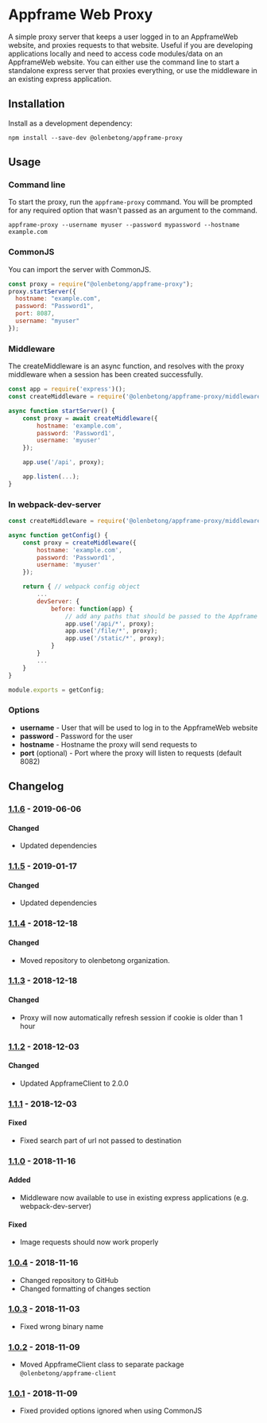 # Appframe Web Proxy

A simple proxy server that keeps a user logged in to an AppframeWeb website, and proxies requests to that website. Useful if you are developing applications locally and need to access code modules/data on an AppframeWeb website. You can either use the command line to start a standalone express server that proxies everything, or use the middleware in an existing express application.

## Installation

Install as a development dependency:

```
npm install --save-dev @olenbetong/appframe-proxy
```

## Usage

### Command line

To start the proxy, run the `appframe-proxy` command. You will be prompted for any required option that wasn't passed as an argument to the command.

```
appframe-proxy --username myuser --password mypassword --hostname example.com
```

### CommonJS

You can import the server with CommonJS.

```js
const proxy = require("@olenbetong/appframe-proxy");
proxy.startServer({
  hostname: "example.com",
  password: "Password1",
  port: 8087,
  username: "myuser"
});
```

### Middleware

The createMiddleware is an async function, and resolves with the proxy middleware when a session has been created successfully.

```js
const app = require('express')();
const createMiddleware = require('@olenbetong/appframe-proxy/middleware');

async function startServer() {
	const proxy = await createMiddleware({
		hostname: 'example.com',
		password: 'Password1',
		username: 'myuser'
	});

	app.use('/api', proxy);

	app.listen(...);
}
```

### In webpack-dev-server

```js
const createMiddleware = require('@olenbetong/appframe-proxy/middleware');

async function getConfig() {
	const proxy = createMiddleware({
		hostname: 'example.com',
		password: 'Password1',
		username: 'myuser'
	});

	return { // webpack config object
		...
		devServer: {
			before: function(app) {
				// add any paths that should be passed to the Appframe website here
				app.use('/api/*', proxy);
				app.use('/file/*', proxy);
				app.use('/static/*', proxy);
			}
		}
		...
	}
}

module.exports = getConfig;
```

### Options

- **username** - User that will be used to log in to the AppframeWeb website
- **password** - Password for the user
- **hostname** - Hostname the proxy will send requests to
- **port** (optional) - Port where the proxy will listen to requests (default 8082)

## Changelog

### [1.1.6](https://github.com/olenbetong/appframe-proxy/compare/v1.1.5...v1.1.6) - 2019-06-06

#### Changed

- Updated dependencies

### [1.1.5](https://github.com/olenbetong/appframe-proxy/compare/v1.1.4...v1.1.5) - 2019-01-17

#### Changed

- Updated dependencies

### [1.1.4](https://github.com/olenbetong/appframe-proxy/compare/v1.1.3...v1.1.4) - 2018-12-18

#### Changed

- Moved repository to olenbetong organization.

### [1.1.3](https://github.com/olenbetong/appframe-proxy/compare/v1.1.2...v1.1.3) - 2018-12-18

#### Changed

- Proxy will now automatically refresh session if cookie is older than 1 hour

### [1.1.2](https://github.com/olenbetong/appframe-proxy/compare/v1.1.1...v1.1.2) - 2018-12-03

#### Changed

- Updated AppframeClient to 2.0.0

### [1.1.1](https://github.com/olenbetong/appframe-proxy/compare/v1.1.0...v1.1.1) - 2018-12-03

#### Fixed

- Fixed search part of url not passed to destination

### [1.1.0](https://github.com/olenbetong/appframe-proxy/compare/v1.0.4...v1.1.0) - 2018-11-16

#### Added

- Middleware now available to use in existing express applications (e.g. webpack-dev-server)

#### Fixed

- Image requests should now work properly

### [1.0.4](https://github.com/olenbetong/appframe-proxy/compare/v1.0.3...v1.0.4) - 2018-11-16

- Changed repository to GitHub
- Changed formatting of changes section

### [1.0.3](https://github.com/olenbetong/appframe-proxy/compare/v1.0.2...v1.0.3) - 2018-11-03

- Fixed wrong binary name

### [1.0.2](https://github.com/olenbetong/appframe-proxy/compare/v1.0.1...v1.0.2) - 2018-11-09

- Moved AppframeClient class to separate package `@olenbetong/appframe-client`

### [1.0.1](https://github.com/olenbetong/appframe-proxy/compare/v1.0.0...v1.0.1) - 2018-11-09

- Fixed provided options ignored when using CommonJS
